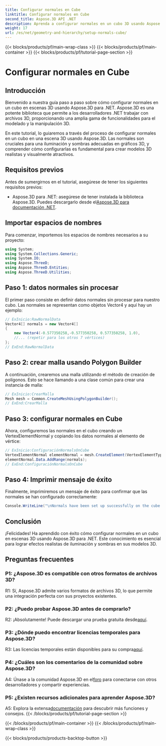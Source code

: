 ```yaml
---
title: Configurar normales en Cube
linktitle: Configurar normales en Cube
second_title: Aspose.3D API .NET
description: Aprenda a configurar normales en un cubo 3D usando Aspose.3D para .NET. Mejore sus habilidades de modelado 3D con esta guía paso a paso.
weight: 17
url: /es/net/geometry-and-hierarchy/setup-normals-cube/
---
```


{{< blocks/products/pf/main-wrap-class >}}
{{< blocks/products/pf/main-container >}}
{{< blocks/products/pf/tutorial-page-section >}}

# Configurar normales en Cube

## Introducción

Bienvenido a nuestra guía paso a paso sobre cómo configurar normales en un cubo en escenas 3D usando Aspose.3D para .NET. Aspose.3D es una potente biblioteca que permite a los desarrolladores .NET trabajar con archivos 3D, proporcionando una amplia gama de funcionalidades para el modelado y la manipulación 3D.

En este tutorial, lo guiaremos a través del proceso de configurar normales en un cubo en una escena 3D usando Aspose.3D. Las normales son cruciales para una iluminación y sombras adecuadas en gráficos 3D, y comprender cómo configurarlas es fundamental para crear modelos 3D realistas y visualmente atractivos.

## Requisitos previos

Antes de sumergirnos en el tutorial, asegúrese de tener los siguientes requisitos previos:

-  Aspose.3D para .NET: asegúrese de tener instalada la biblioteca Aspose.3D. Puedes descargarlo desde el[Aspose.3D para documentación .NET](https://reference.aspose.com/3d/net/).

## Importar espacios de nombres

Para comenzar, importemos los espacios de nombres necesarios a su proyecto:

```csharp
using System;
using System.Collections.Generic;
using System.IO;
using Aspose.ThreeD;
using Aspose.ThreeD.Entities;
using Aspose.ThreeD.Utilities;
```

## Paso 1: datos normales sin procesar

El primer paso consiste en definir datos normales sin procesar para nuestro cubo. Las normales se representan como objetos Vector4 y aquí hay un ejemplo:

```csharp
// ExInicio:RawNormalData
Vector4[] normals = new Vector4[]
{
    new Vector4(-0.577350258,-0.577350258, 0.577350258, 1.0),
    //... (repetir para los otros 7 vértices)
};
// ExEnd:RawNormalData
```

## Paso 2: crear malla usando Polygon Builder

A continuación, crearemos una malla utilizando el método de creación de polígonos. Esto se hace llamando a una clase común para crear una instancia de malla:

```csharp
// ExInicio:CrearMalla
Mesh mesh = Common.CreateMeshUsingPolygonBuilder();
// ExEnd:CrearMalla
```

## Paso 3: configurar normales en Cube

Ahora, configuremos las normales en el cubo creando un VertexElementNormal y copiando los datos normales al elemento de vértice:

```csharp
// ExInicio:ConfiguraciónNormalsOnCube
VertexElementNormal elementNormal = mesh.CreateElement(VertexElementType.Normal, MappingMode.ControlPoint, ReferenceMode.Direct) as VertexElementNormal;
elementNormal.Data.AddRange(normals);
// ExEnd:ConfiguraciónNormalsOnCube
```

## Paso 4: Imprimir mensaje de éxito

Finalmente, imprimiremos un mensaje de éxito para confirmar que las normales se han configurado correctamente:

```csharp
Console.WriteLine("\nNormals have been set up successfully on the cube.");
```

## Conclusión

¡Felicidades! Ha aprendido con éxito cómo configurar normales en un cubo en escenas 3D usando Aspose.3D para .NET. Este conocimiento es esencial para lograr efectos realistas de iluminación y sombras en sus modelos 3D.

## Preguntas frecuentes

### P1: ¿Aspose.3D es compatible con otros formatos de archivos 3D?

R1: Sí, Aspose.3D admite varios formatos de archivos 3D, lo que permite una integración perfecta con sus proyectos existentes.

### P2: ¿Puedo probar Aspose.3D antes de comprarlo?

R2: ¡Absolutamente! Puede descargar una prueba gratuita desde[aquí](https://releases.aspose.com/).

### P3: ¿Dónde puedo encontrar licencias temporales para Aspose.3D?

 R3: Las licencias temporales están disponibles para su compra[aquí](https://purchase.aspose.com/temporary-license/).

### P4: ¿Cuáles son los comentarios de la comunidad sobre Aspose.3D?

 A4: Únase a la comunidad Aspose.3D en el[foro](https://forum.aspose.com/c/3d/18) para conectarse con otros desarrolladores y compartir experiencias.

### P5: ¿Existen recursos adicionales para aprender Aspose.3D?

 A5: Explora la extensa[documentación](https://reference.aspose.com/3d/net/) para descubrir más funciones y consejos.
{{< /blocks/products/pf/tutorial-page-section >}}

{{< /blocks/products/pf/main-container >}}
{{< /blocks/products/pf/main-wrap-class >}}

{{< blocks/products/products-backtop-button >}}
